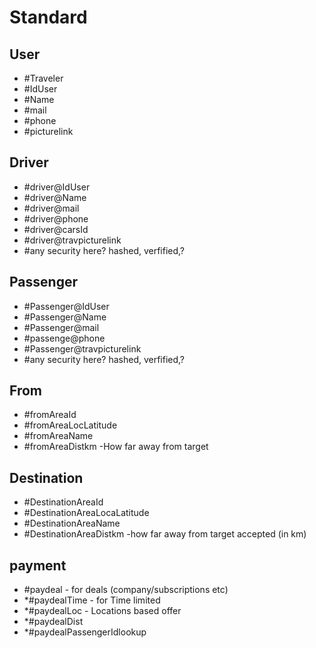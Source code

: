 # Standard


## User
- #Traveler
- #IdUser
- #Name
- #mail
- #phone
- #picturelink

## Driver
- #driver@IdUser
- #driver@Name
- #driver@mail
- #driver@phone
- #driver@carsId
- #driver@travpicturelink
- #any security here? hashed, verfified,? 


## Passenger
- #Passenger@IdUser
- #Passenger@Name
- #Passenger@mail
- #passenge@phone
- #Passenger@travpicturelink
- #any security here? hashed, verfified,?


## From
- #fromAreaId
- #fromAreaLocLatitude
- #fromAreaName
- #fromAreaDistkm -How far away from target


## Destination
- #DestinationAreaId
- #DestinationAreaLocaLatitude
- #DestinationAreaName
- #DestinationAreaDistkm -how far away from target accepted (in km)


## payment
- #paydeal - for deals (company/subscriptions etc)
- *#paydealTime - for Time limited
- *#paydealLoc - Locations based offer
- *#paydealDist
- *#paydealPassengerIdlookup

